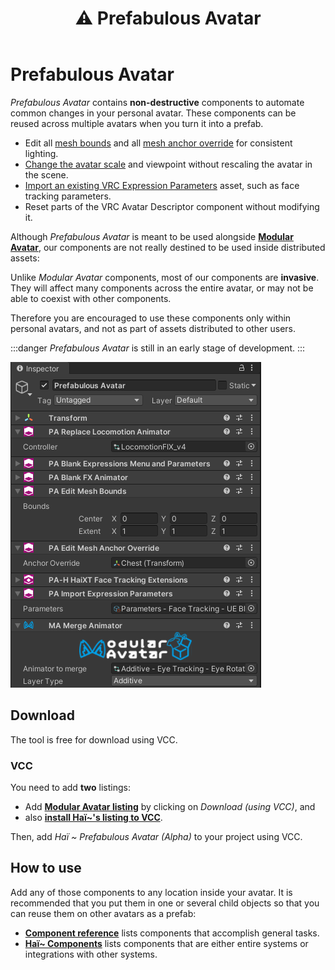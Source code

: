 ﻿---
title: ⚠️ Prefabulous Avatar
---

# Prefabulous Avatar

*Prefabulous Avatar* contains **non-destructive** components to automate common changes in your personal avatar. These components can be reused across
multiple avatars when you turn it into a prefab.

- Edit all [mesh bounds](./prefabulous-avatar/component-reference/edit-mesh-bounds)
and all [mesh anchor override](./prefabulous-avatar/component-reference/edit-mesh-anchor-override) for consistent lighting.
- [Change the avatar scale](./prefabulous-avatar/component-reference/change-avatar-scale) and viewpoint without rescaling the avatar in the scene.
- [Import an existing VRC Expression Parameters](./prefabulous-avatar/component-reference/import-expression-parameters) asset, such as face tracking parameters.
- Reset parts of the VRC Avatar Descriptor component without modifying it.

Although *Prefabulous Avatar* is meant to be used alongside **[Modular Avatar](https://modular-avatar.nadena.dev/)**, our components are not
really destined to be used inside distributed assets:

Unlike *Modular Avatar* components, most of our components are **invasive**. They will affect many components across the entire avatar,
or may not be able to coexist with other components.

Therefore you are encouraged to use these components only within personal avatars, and not as part of assets distributed to other users.

:::danger
*Prefabulous Avatar* is still in an early stage of development.
:::

![](img/pvsUzAgoIb.png)

## Download

The tool is free for download using VCC.

### VCC

You need to add **two** listings:

- Add **[Modular Avatar listing](https://modular-avatar.nadena.dev/)** by clicking on *Download (using VCC)*, and
- also **[install Haï~'s listing to VCC](vcc://vpm/addRepo?url=https://hai-vr.github.io/vpm-listing/index.json)**.

Then, add *Haï ~ Prefabulous Avatar (Alpha)* to your project using VCC.

## How to use

Add any of those components to any location inside your avatar. It is recommended that you put them in one or several child objects
so that you can reuse them on other avatars as a prefab:

- **[Component reference](./prefabulous-avatar/component-reference)** lists components that accomplish general tasks.
- **[Haï~ Components](./prefabulous-avatar/hai-components)** lists components that are either entire systems or integrations with other systems.
